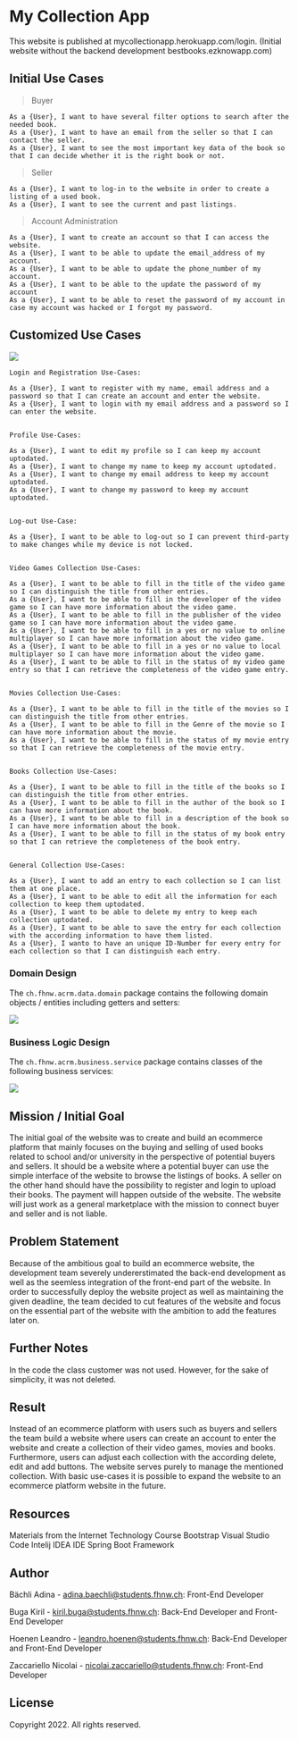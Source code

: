 # My Collection App

This website is published at mycollectionapp.herokuapp.com/login.
(Initial website without the backend development bestbooks.ezknowapp.com)

## Initial Use Cases

> Buyer
```
As a {User}, I want to have several filter options to search after the needed book. 
As a {User}, I want to have an email from the seller so that I can contact the seller. 
As a {User}, I want to see the most important key data of the book so that I can decide whether it is the right book or not.
```

>Seller
```
As a {User}, I want to log-in to the website in order to create a listing of a used book. 
As a {User}, I want to see the current and past listings.
```

>Account Administration
```
As a {User}, I want to create an account so that I can access the website. 
As a {User}, I want to be able to update the email_address of my account. 
As a {User}, I want to be able to update the phone_number of my account. 
As a {User}, I want to be able to the update the password of my account 
As a {User}, I want to be able to reset the password of my account in case my account was hacked or I forgot my password.
```

## Customized Use Cases
![](images/use-case.png)
```
Login and Registration Use-Cases:

As a {User}, I want to register with my name, email address and a password so that I can create an account and enter the website.
As a {User}, I want to login with my email address and a password so I can enter the website.


Profile Use-Cases:

As a {User}, I want to edit my profile so I can keep my account uptodated.
As a {User}, I want to change my name to keep my account uptodated.
As a {User}, I want to change my email address to keep my account uptodated.
As a {User}, I want to change my password to keep my account uptodated.


Log-out Use-Case:

As a {User}, I want to be able to log-out so I can prevent third-party to make changes while my device is not locked.


Video Games Collection Use-Cases:

As a {User}, I want to be able to fill in the title of the video game so I can distinguish the title from other entries.
As a {User}, I want to be able to fill in the developer of the video game so I can have more information about the video game.
As a {User}, I want to be able to fill in the publisher of the video game so I can have more information about the video game.
As a {User}, I want to be able to fill in a yes or no value to online multiplayer so I can have more information about the video game.
As a {User}, I want to be able to fill in a yes or no value to local multiplayer so I can have more information about the video game.
As a {User}, I want to be able to fill in the status of my video game entry so that I can retrieve the completeness of the video game entry.


Movies Collection Use-Cases:

As a {User}, I want to be able to fill in the title of the movies so I can distinguish the title from other entries.
As a {User}, I want to be able to fill in the Genre of the movie so I can have more information about the movie.
As a {User}, I want to be able to fill in the status of my movie entry so that I can retrieve the completeness of the movie entry.


Books Collection Use-Cases:

As a {User}, I want to be able to fill in the title of the books so I can distinguish the title from other entries.
As a {User}, I want to be able to fill in the author of the book so I can have more information about the book.
As a {User}, I want to be able to fill in a description of the book so I can have more information about the book.
As a {User}, I want to be able to fill in the status of my book entry so that I can retrieve the completeness of the book entry.


General Collection Use-Cases:

As a {User}, I want to add an entry to each collection so I can list them at one place.
As a {User}, I want to be able to edit all the information for each collection to keep them uptodated.
As a {User}, I want to be able to delete my entry to keep each collection uptodated.
As a {User}, I want to be able to save the entry for each collection with the according information to have them listed.
As a {User}, I wanto to have an unique ID-Number for every entry for each collection so that I can distinguish each entry.
```


### Domain Design

The `ch.fhnw.acrm.data.domain` package contains the following domain objects / entities including getters and setters:

![](images/domain-model.png)

### Business Logic Design

The `ch.fhnw.acrm.business.service` package contains classes of the following business services:

![](images/business-service.png)


## Mission / Initial Goal

The initial goal of the website was to create and build an ecommerce platform that mainly focuses on the buying and selling of used books related to school and/or university in the perspective of potential buyers and sellers. It should be a website where a potential buyer can use the simple interface of the website to browse the listings of books. A seller on the other hand should have the possibility to register and login to upload their books. The payment will happen outside of the website. The website will just work as a general marketplace with the mission to connect buyer and seller and is not liable.

## Problem Statement

Because of the ambitious goal to build an ecommerce website, the development team severely undererstimated the back-end development as well as the seemless integration of the front-end part of the website. In order to successfully deploy the website project as well as maintaining the given deadline, the team decided to cut features of the website and focus on the essential part of the website with the ambition to add the features later on.

## Further Notes

In the code the class customer was not used. However, for the sake of simplicity, it was not deleted.

## Result

Instead of an ecommerce platform with users such as buyers and sellers the team build a website where users can create an account to enter the website and create a collection of their video games, movies and books. Furthermore, users can adjust each collection with the according delete, edit and add buttons. The website serves purely to manage the mentioned collection. With basic use-cases it is possible to expand the website to an ecommerce platform website in the future.

## Resources

Materials from the Internet Technology Course
Bootstrap
Visual Studio Code
Intelij IDEA IDE
Spring Boot Framework

## Author

Bächli Adina - adina.baechli@students.fhnw.ch: Front-End Developer

Buga Kiril - kiril.buga@students.fhnw.ch: Back-End Developer and Front-End Developer

Hoenen Leandro - leandro.hoenen@students.fhnw.ch: Back-End Developer and Front-End Developer

Zaccariello Nicolai - nicolai.zaccariello@students.fhnw.ch: Front-End Developer


## License
Copyright 2022. All rights reserved.
